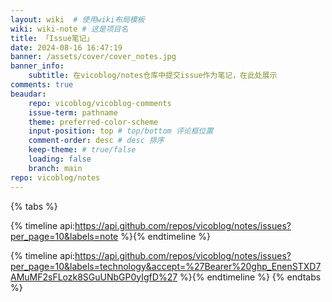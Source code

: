 ```yaml
---
layout: wiki  # 使用wiki布局模板
wiki: wiki-note # 这是项目名
title: 「Issue笔记」
date: 2024-08-16 16:47:19
banner: /assets/cover/cover_notes.jpg
banner_info: 
    subtitle: 在vicoblog/notes仓库中提交issue作为笔记，在此处展示  
comments: true
beaudar:
    repo: vicoblog/vicoblog-comments
    issue-term: pathname
    theme: preferred-color-scheme
    input-position: top # top/bottom 评论框位置
    comment-order: desc # desc 排序
    keep-theme: # true/false
    loading: false
    branch: main
repo: vicoblog/notes
---
```


{% tabs %}
<!-- tab 日常笔记 -->
{% timeline api:https://api.github.com/repos/vicoblog/notes/issues?per_page=10&labels=note %}{% endtimeline %}
<!-- tab 技术笔记 -->
{% timeline api:https://api.github.com/repos/vicoblog/notes/issues?per_page=10&labels=technology&accept=%27Bearer%20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%27 %}{% endtimeline %}
{% endtabs %}
